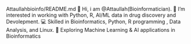
Attaullahbioinfo/README.md
👋 Hi, i am @Attaullah(Bioinformatician).
👀 I’m interested in working with Python, R, AI/ML data in drug discovery and Devolepment.
💻 Skilled in Bioinformatics, Python, R programming , Data Analysis, and Linux.
🚀 Exploring Machine Learning &amp; AI applications in Bioinformatics

